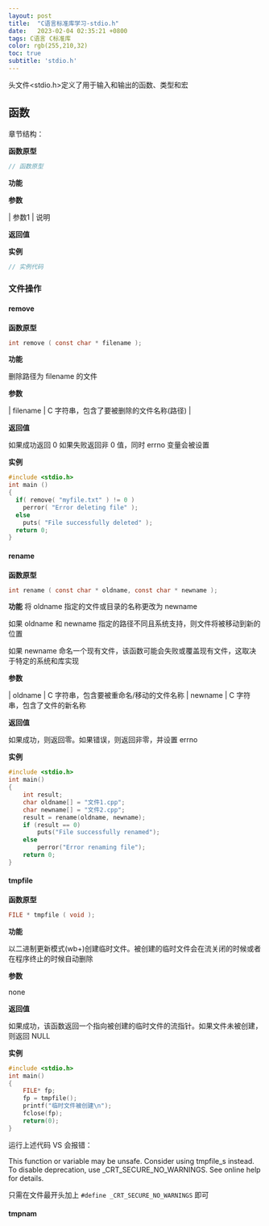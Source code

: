 ```yaml
---
layout: post
title:  "C语言标准库学习-stdio.h"
date:   2023-02-04 02:35:21 +0800
tags: C语言 C标准库 
color: rgb(255,210,32)
toc: true
subtitle: 'stdio.h'
---
```




头文件<stdio.h>定义了用于输入和输出的函数、类型和宏

## 函数

章节结构：

**函数原型**

```c
// 函数原型
```

**功能**

**参数**

| 参数1 | 说明

**返回值**

**实例**

```c
// 实例代码
```

### 文件操作

#### remove

**函数原型**
```c
int remove ( const char * filename ); 
```

**功能**

删除路径为 filename 的文件

**参数**

|  filename   | C 字符串，包含了要被删除的文件名称(路径) |

**返回值**

如果成功返回 0
如果失败返回非 0 值，同时 errno 变量会被设置

**实例**

```c
#include <stdio.h>
int main ()
{
  if( remove( "myfile.txt" ) != 0 )
    perror( "Error deleting file" );
  else
    puts( "File successfully deleted" );
  return 0;
}
```

#### rename

**函数原型**

```c
int rename ( const char * oldname, const char * newname );
```

**功能**
将 oldname 指定的文件或目录的名称更改为 newname

如果 oldname 和 newname 指定的路径不同且系统支持，则文件将被移动到新的位置

如果 newname 命名一个现有文件，该函数可能会失败或覆盖现有文件，这取决于特定的系统和库实现

**参数**

|  oldname   |  C 字符串，包含要被重命名/移动的文件名称
|  newname   |  C 字符串，包含了文件的新名称

**返回值**

如果成功，则返回零。如果错误，则返回非零，并设置 errno

**实例**

```c
#include <stdio.h>
int main()
{
    int result;
    char oldname[] = "文件1.cpp";
    char newname[] = "文件2.cpp";
    result = rename(oldname, newname);
    if (result == 0)
        puts("File successfully renamed");
    else
        perror("Error renaming file");
    return 0;
}
```

#### tmpfile


**函数原型**

```c
FILE * tmpfile ( void );
```

**功能**

以二进制更新模式(wb+)创建临时文件。被创建的临时文件会在流关闭的时候或者在程序终止的时候自动删除

**参数**

none

**返回值**

如果成功，该函数返回一个指向被创建的临时文件的流指针。如果文件未被创建，则返回 NULL

**实例**

```c
#include <stdio.h>
int main()
{
    FILE* fp;
    fp = tmpfile();
    printf("临时文件被创建\n");
    fclose(fp);
    return(0);
}
```

运行上述代码 VS 会报错：

This function or variable may be unsafe. Consider using tmpfile_s instead. To disable deprecation, use _CRT_SECURE_NO_WARNINGS. See online help for details.

只需在文件最开头加上 `#define _CRT_SECURE_NO_WARNINGS` 即可

#### tmpnam

